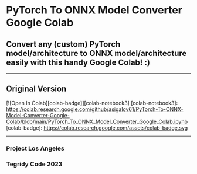 # PyTorch To ONNX Model Converter Google Colab
## Convert any (custom) PyTorch model/architecture to ONNX model/architecture easily with this handy Google Colab! :)
***

## Original Version

[![Open In Colab][colab-badge]][colab-notebook3]
[colab-notebook3]: <https://colab.research.google.com/github/asigalov61/PyTorch-To-ONNX-Model-Converter-Google-Colab/blob/main/PyTorch_To_ONNX_Model_Converter_Google_Colab.ipynb>
[colab-badge]: <https://colab.research.google.com/assets/colab-badge.svg>

***

### Project Los Angeles
### Tegridy Code 2023
